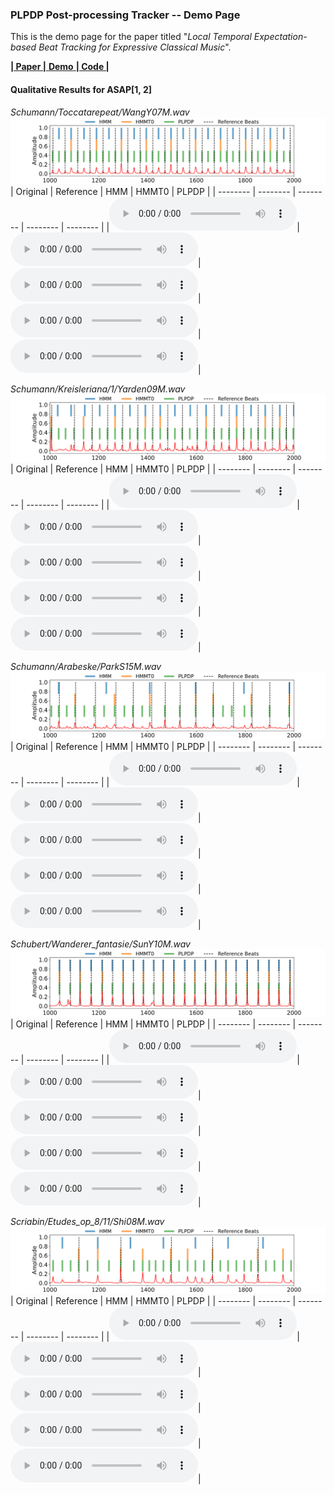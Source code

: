 ### PLPDP Post-processing Tracker -- Demo Page

This is the demo page for the paper titled
"*Local Temporal Expectation-based Beat Tracking for Expressive Classical Music*".

[ **| Paper |** ](https://)[ **Demo** ](https://sunnycyc.github.io/plpdp4beat/)[ **| Code |** ](https://)

#### Qualitative Results for ASAP[1, 2]

*Schumann/Toccatarepeat/WangY07M.wav*
![](/demo_songs/ASAP/plot_ASAP_s10_e20_WangY07M.png)
| Original | Reference | HMM | HMMT0 | PLPDP | 
| -------- | -------- | -------- | -------- | -------- |
|<audio src="demo_songs/ASAP/s10_e20_WangY07M.wav" controls="" preload=""></audio>|<audio src="demo_songs/ASAP/click_ref_s10_e20_WangY07M" controls="" preload=""></audio>|<audio src="demo_songs/ASAP/click_HMM_s10_e20_WangY07M.wav" controls="" preload=""></audio>|<audio src="demo_songs/ASAP/click_HMMT0_s10_e20_WangY07M.wav" controls="" preload=""></audio>|<audio src="demo_songs/ASAP/click_PLPDP_s10_e20_WangY07M.wav" controls="" preload=""></audio>|

*Schumann/Kreisleriana/1/Yarden09M.wav*
![](/demo_songs/ASAP/plot_ASAP_s10_e20_Yarden09M.png)
| Original | Reference | HMM | HMMT0 | PLPDP | 
| -------- | -------- | -------- | -------- | -------- |
|<audio src="demo_songs/ASAP/s10_e20_Yarden09M.wav" controls="" preload=""></audio>|<audio src="demo_songs/ASAP/click_ref_s10_e20_Yarden09M.wav" controls="" preload=""></audio>|<audio src="demo_songs/ASAP/click_HMM_s10_e20_Yarden09M.wav" controls="" preload=""></audio>|<audio src="demo_songs/ASAP/click_HMMT0_s10_e20_Yarden09M.wav" controls="" preload=""></audio>|<audio src="demo_songs/ASAP/click_PLPDP_s10_e20_Yarden09M.wav" controls="" preload=""></audio>|

*Schumann/Arabeske/ParkS15M.wav*
![](/demo_songs/ASAP/plot_ASAP_s10_e20_ParkS15M.png)
| Original | Reference | HMM | HMMT0 | PLPDP | 
| -------- | -------- | -------- | -------- | -------- |
|<audio src="demo_songs/ASAP/s10_e20_ParkS15M.wav" controls="" preload=""></audio>|<audio src="demo_songs/ASAP/click_ref_s10_e20_ParkS15M.wav" controls="" preload=""></audio>|<audio src="demo_songs/ASAP/click_HMM_s10_e20_ParkS15M.wav" controls="" preload=""></audio>|<audio src="demo_songs/ASAP/click_HMMT0_s10_e20_ParkS15M.wav" controls="" preload=""></audio>|<audio src="demo_songs/ASAP/click_PLPDP_s10_e20_ParkS15M.wav" controls="" preload=""></audio>|

*Schubert/Wanderer_fantasie/SunY10M.wav*
![](/demo_songs/ASAP/plot_ASAP_s10_e20_SunY10M.png)
| Original | Reference | HMM | HMMT0 | PLPDP | 
| -------- | -------- | -------- | -------- | -------- |
|<audio src="demo_songs/ASAP/s10_e20_SunY10M.wav" controls="" preload=""></audio>|<audio src="demo_songs/ASAP/click_ref_s10_e20_SunY10M.wav" controls="" preload=""></audio>|<audio src="demo_songs/ASAP/click_HMM_s10_e20_SunY10M.wav" controls="" preload=""></audio>|<audio src="demo_songs/ASAP/click_HMMT0_s10_e20_SunY10M.wav" controls="" preload=""></audio>|<audio src="demo_songs/ASAP/click_PLPDP_s10_e20_SunY10M.wav" controls="" preload=""></audio>|

*Scriabin/Etudes_op_8/11/Shi08M.wav*
![](/demo_songs/ASAP/plot_ASAP_s10_e20_Shi08M.png)
| Original | Reference | HMM | HMMT0 | PLPDP | 
| -------- | -------- | -------- | -------- | -------- |
|<audio src="demo_songs/ASAP/s10_e20_Shi08M.wav" controls="" preload=""></audio>|<audio src="demo_songs/ASAP/click_ref_s10_e20_Shi08M.wav" controls="" preload=""></audio>|<audio src="demo_songs/ASAP/click_HMM_s10_e20_Shi08M.wav" controls="" preload=""></audio>|<audio src="demo_songs/ASAP/click_HMMT0_s10_e20_Shi08M.wav" controls="" preload=""></audio>|<audio src="demo_songs/ASAP/click_PLPDP_s10_e20_Shi08M.wav" controls="" preload=""></audio>|
